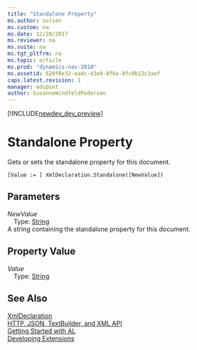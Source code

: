 ```yaml
---
title: "Standalone Property"
ms.author: solsen
ms.custom: na
ms.date: 12/20/2017
ms.reviewer: na
ms.suite: na
ms.tgt_pltfrm: na
ms.topic: article
ms.prod: "dynamics-nav-2018"
ms.assetid: 620f0e32-eadc-43e9-8f6e-8fc0b12c3aaf
caps.latest.revision: 1
manager: edupont
author: SusanneWindfeldPedersen
---
```


[!INCLUDE[newdev_dev_preview](../includes/newdev_dev_preview.md)]

# Standalone Property
Gets or sets the standalone property for this document.  
```  
[Value := ] XmlDeclaration.Standalone([NewValue])  
```  
## Parameters
*NewValue*    
&emsp;Type: [String](../datatypes/devenv-text-data-type.md)  
A string containing the standalone property for this document.  
  
## Property Value
*Value*  
&emsp;Type: [String](../datatypes/devenv-text-data-type.md)  
  
## See Also
[XmlDeclaration](xmldeclaration-class.md)  
[HTTP, JSON, TextBuilder, and XML API](../devenv-restapi-overview.md)  
[Getting Started with AL](../devenv-get-started.md)  
[Developing Extensions](../devenv-dev-overview.md)  
